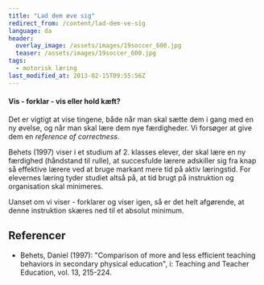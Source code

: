 ```yaml
---
title: "Lad dem øve sig"
redirect_from: /content/lad-dem-ve-sig
language: da
header:
  overlay_image: /assets/images/19soccer_600.jpg
  teaser: /assets/images/19soccer_600.jpg
tags:
  - motorisk læring
last_modified_at: 2013-02-15T09:55:56Z
---
```


#### Vis - forklar - vis eller hold kæft?

Det er vigtigt at vise tingene, både når man skal sætte dem i gang med en ny øvelse, og når man skal lære dem nye færdigheder. Vi forsøger at give dem en _reference of correctness_.

Behets (1997) viser i et studium af 2. klasses elever, der skal lære en ny færdighed (håndstand til rulle), at succesfulde lærere adskiller sig fra knap så effektive lærere ved at bruge markant mere tid på aktiv læringstid. For elevernes læring tyder studiet altså på, at tid brugt på instruktion og organisation skal minimeres.

Uanset om vi viser - forklarer og viser igen, så er det helt afgørende, at denne instruktion skæres ned til et absolut minimum.

Referencer
----------

- Behets, Daniel (1997): "Comparison of more and less efficient teaching behaviors in secondary physical education", i: Teaching and Teacher Education, vol. 13, 215-224.
